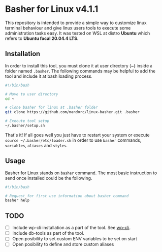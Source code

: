 # Basher for Linux v4.1.1

This repository is intended to provide a simple way to customize linux terminal behaviour and give linux users tools to execute some administration tasks easy. It was tested on WSL at distro **Ubuntu** which refers to **Ubuntu focal 20.04.4 LTS**.

## Installation

In order to install this tool, you must clone it at user directory (~) inside a folder named `.basher`. The following commands may be helpful to add the tool and include it at bash loading process.

```bash
#!/bin/bash

# Move to user directory
cd ~

# Clone basher for linux at .basher folder
git clone https://github.com/nandorc/linux-basher.git .basher

# Execute tool setup
~/.basher/setup.sh
```

That's it! If all goes well you just have to restart your system or execute `source ~/.basher/etc/loader.sh` in order to use `basher` commands, `variables`, `aliases` and `styles`.

## Usage

Basher for Linux stands on `basher` command. The most basic instruction to send once installed could be the following.

```bash
#!/bin/bash

# Request for first use information about basher command
basher help
```

## TODO

- [ ] Include wp-cli installation as a part of the tool. See [wp-cli](https://wp-cli.org/).
- [ ] Include db-tools as part of the tool.
- [ ] Open posibility to set custom ENV variables to be set on start
- [ ] Open posibility to define and store custom aliases
